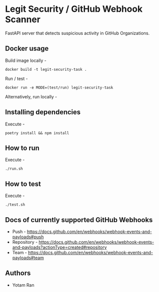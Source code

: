 # Legit Security / GitHub Webhook Scanner
FastAPI server that detects suspicious activity in GitHub Organizations.

## Docker usage
Build image locally - 
```
docker build -t legit-security-task .
```
Run / test -
```
docker run -e MODE=(test/run) legit-security-task
```

Alternatively, run locally - 

## Installing dependencies
Execute - 
```
poetry install && npm install
```

## How to run
Execute -
```
./run.sh
```

## How to test
Execute -
```
./test.sh
```




## Docs of currently supported GitHub Webhooks
* Push - https://docs.github.com/en/webhooks/webhook-events-and-payloads#push
* Repository - https://docs.github.com/en/webhooks/webhook-events-and-payloads?actionType=created#repository
* Team - https://docs.github.com/en/webhooks/webhook-events-and-payloads#team



## Authors

- Yotam Ran


